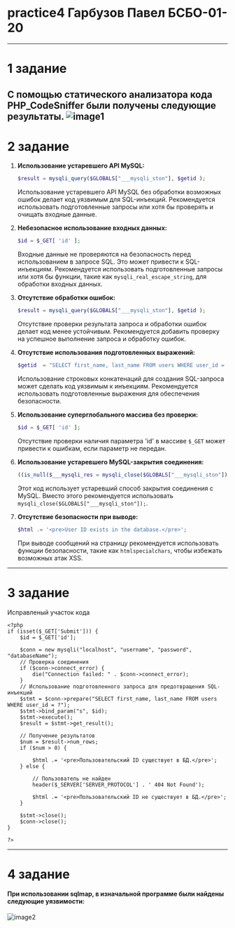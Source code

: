 # practice4 Гарбузов Павел БСБО-01-20
---
# 1 задание 
С помощью статического анализатора кода PHP_CodeSniffer были получены следующие результаты.
![image1](https://github.com/PaulZtx/practice4/assets/36164890/8aa1abe9-1dbe-4b39-9f17-67e2abed3a21)
---
# 2 задание 
1. **Использование устаревшего API MySQL:**
   ```php
   $result = mysqli_query($GLOBALS["___mysqli_ston"], $getid );
   ```
   Использование устаревшего API MySQL без обработки возможных ошибок делает код уязвимым для SQL-инъекций. 
   Рекомендуется использовать подготовленные запросы или хотя бы проверять и очищать входные данные.

2. **Небезопасное использование входных данных:**
   ```php
   $id = $_GET[ 'id' ];
   ```
   Входные данные не проверяются на безопасность перед использованием в запросе SQL. Это может привести к SQL-инъекциям.
   Рекомендуется использовать подготовленные запросы или хотя бы функции, такие как `mysqli_real_escape_string`, для обработки входных данных.

3. **Отсутствие обработки ошибок:**
   ```php
   $result = mysqli_query($GLOBALS["___mysqli_ston"], $getid );
   ```
   Отсутствие проверки результата запроса и обработки ошибок делает код менее устойчивым.
   Рекомендуется добавить проверку на успешное выполнение запроса и обработку ошибок.

4. **Отсутствие использования подготовленных выражений:**
   ```php
   $getid  = "SELECT first_name, last_name FROM users WHERE user_id = '$id';";
   ```
   Использование строковых конкатенаций для создания SQL-запроса может сделать код уязвимым к инъекциям.
   Рекомендуется использовать подготовленные выражения для обеспечения безопасности.

5. **Использование суперглобального массива без проверки:**
   ```php
   $id = $_GET[ 'id' ];
   ```
   Отсутствие проверки наличия параметра 'id' в массиве `$_GET` может привести к ошибкам, если параметр не передан.

6. **Использование устаревшего MySQL-закрытия соединения:**
   ```php
   ((is_null($___mysqli_res = mysqli_close($GLOBALS["___mysqli_ston"]))) ? false : $___mysqli_res);
   ```
   Этот код использует устаревший способ закрытия соединения с MySQL. Вместо этого рекомендуется использовать `mysqli_close($GLOBALS["___mysqli_ston"]);`.

7. **Отсутствие безопасности при выводе:**
   ```php
   $html .= '<pre>User ID exists in the database.</pre>';
   ```
   При выводе сообщений на страницу рекомендуется использовать функции безопасности, такие как `htmlspecialchars`, чтобы избежать возможных атак XSS.
---
# 3 задание 
Исправленый участок кода 
```
<?php
if (isset($_GET['Submit'])) {
    $id = $_GET['id'];

    $conn = new mysqli("localhost", "username", "password", "databaseName");
    // Проверка соединения
    if ($conn->connect_error) {
        die("Connection failed: " . $conn->connect_error);
    }
    // Использование подготовленного запроса для предотвращения SQL-инъекций
    $stmt = $conn->prepare("SELECT first_name, last_name FROM users WHERE user_id = ?");
    $stmt->bind_param("s", $id);
    $stmt->execute();
    $result = $stmt->get_result();

    // Получение результатов
    $num = $result->num_rows;
    if ($num > 0) {
       
        $html .= '<pre>Пользовательский ID существует в БД.</pre>';
    } else {

        // Пользователь не найден
        header($_SERVER['SERVER_PROTOCOL'] . ' 404 Not Found');

        $html .= '<pre>Пользовательский ID не существует в БД.</pre>';
    }

    $stmt->close();
    $conn->close();
}

?>
```
---
# 4 задание 
#### При использовании sqlmap, в изначальной программе были найдены следующие уязвимости: 
![image2](https://github.com/PaulZtx/practice4/assets/36164890/91094e58-0894-46f4-b74f-6d69cc9de4a8) 
